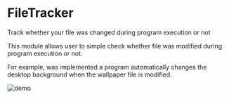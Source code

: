 # FileTracker
Track whether your file was changed during program execution or not

This module allows user to simple check whether file was modified during program execution or not.

For example, was implemented a program automatically changes the desktop background when the wallpaper file is modified. 

![demo](https://user-images.githubusercontent.com/59295777/200554070-6a225b83-5814-44ec-b53c-a97ee2df1f3d.gif)
